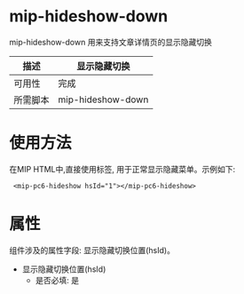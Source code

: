 # mip-hideshow-down 

mip-hideshow-down 用来支持文章详情页的显示隐藏切换

| 描述 | 显示隐藏切换|
|---|---|
|可用性	|完成 |
|所需脚本| mip-hideshow-down |

# 使用方法

在MIP HTML中,直接使用标签, 用于正常显示隐藏菜单。示例如下:
```
 <mip-pc6-hideshow hsId="1"></mip-pc6-hideshow>
```

# 属性
组件涉及的属性字段: 显示隐藏切换位置(hsId)。

+ 显示隐藏切换位置(hsId)
    - 是否必填: 是